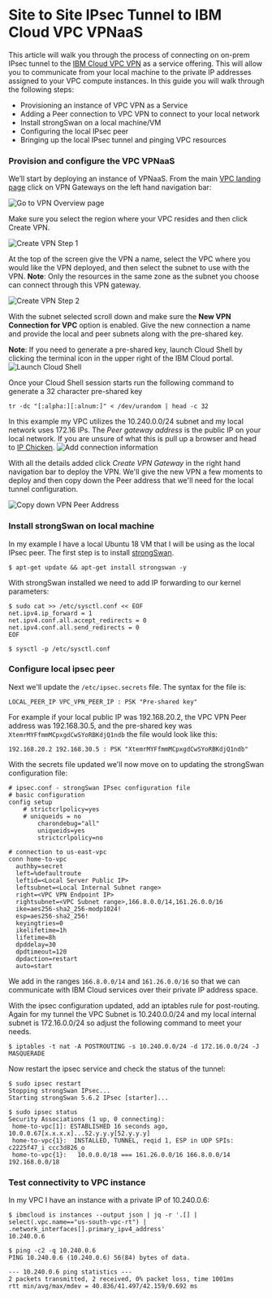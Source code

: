# Site to Site IPsec Tunnel to IBM Cloud VPC VPNaaS

This article will walk you through the process of connecting on on-prem IPsec tunnel to the [IBM Cloud VPC VPN]() as a service offering. This will allow you to communicate from your local machine to the private IP addresses assigned to your VPC compute instances. In this guide you will walk through the following steps: 

 - Provisioning an instance of  VPC VPN as a Service 
 - Adding a Peer connection to VPC VPN to connect to your local network
 - Install strongSwan on a local machine/VM
 - Configuring the local IPsec peer
 - Bringing up the local IPsec tunnel and pinging VPC resources

### Provision and configure the VPC VPNaaS
We’ll start by deploying an instance of VPNaaS. From the main [VPC landing page](https://cloud.ibm.com/vpc-ext/overview) click on VPN Gateways on the left hand navigation bar:

![Go to VPN Overview page](https://dsc.cloud/quickshare/vpc-vpn-gateway.png)

Make sure you select the region where your VPC resides and then click Create VPN. 

![Create VPN Step 1](https://dsc.cloud/quickshare/create-vpn-step1.png)

At the top of the screen give the VPN a name, select the VPC where you would like the VPN deployed, and then select the subnet to use with the VPN. **Note**: Only the resources in the same zone as the subnet you choose can connect through this VPN gateway.

![Create VPN Step 2](https://dsc.cloud/quickshare/vpn-gateway-name.png)

With the subnet selected scroll down and make sure the **New VPN Connection for VPC** option is enabled. Give the new connection a name and provide the local and peer subnets along with the pre-shared key. 

**Note**: If you need to generate a pre-shared key, launch Cloud Shell by clicking the terminal icon in the upper right of the IBM Cloud portal. 
![Launch Cloud Shell](https://dsc.cloud/quickshare/Shared-Image-2020-09-23-09-26-23.png)

Once your Cloud Shell session starts run the following command to generate a 32 character pre-shared key 

```shell
tr -dc "[:alpha:][:alnum:]" < /dev/urandom | head -c 32
```

 In this example my VPC utilizes the 10.240.0.0/24 subnet and my local network uses 172.16 IPs. The *Peer gateway address* is the public IP on your local network. If you are unsure of what this is pull up a browser and head to [IP Chicken](https://www.ipchicken.com/). 
![Add connection information](https://dsc.cloud/quickshare/add-vpn-connection.png)

With all the details added click *Create VPN Gateway* in the right hand navigation bar to deploy the VPN.  We'll give the new VPN a few moments to deploy and then copy down the Peer address that we'll need for the local tunnel configuration. 

![Copy down VPN Peer Address](https://dsc.cloud/quickshare/vpc-vpn-peer-address.png)


### Install strongSwan on local machine
In my example I have a local Ubuntu 18 VM that I will be using as the local IPsec peer. The first step is to install [strongSwan](https://www.strongswan.org/). 

```shell 
$ apt-get update && apt-get install strongswan -y 
```

With strongSwan installed we need to add IP forwarding to our kernel parameters:

```shell
$ sudo cat >> /etc/sysctl.conf << EOF
net.ipv4.ip_forward = 1 
net.ipv4.conf.all.accept_redirects = 0 
net.ipv4.conf.all.send_redirects = 0
EOF

$ sysctl -p /etc/sysctl.conf
```

### Configure local ipsec peer

Next we'll update the `/etc/ipsec.secrets` file. The syntax for the file is:

```
LOCAL_PEER_IP VPC_VPN_PEER_IP : PSK "Pre-shared key"
```

For example if your local public IP was 192.168.20.2, the VPC VPN Peer address was 192.168.30.5, and the pre-shared key was `XtemrMYFfmmMCpxgdCwSYoRBKdjQ1ndb` the file would look like this:

```
192.168.20.2 192.168.30.5 : PSK "XtemrMYFfmmMCpxgdCwSYoRBKdjQ1ndb"
```

With the secrets file updated we'll now move on to updating the strongSwan configuration file:

```
# ipsec.conf - strongSwan IPsec configuration file
# basic configuration
config setup
    # strictcrlpolicy=yes
    # uniqueids = no
        charondebug="all"
        uniqueids=yes
        strictcrlpolicy=no

# connection to us-east-vpc
conn home-to-vpc
  authby=secret
  left=%defaultroute
  leftid=<Local Server Public IP>
  leftsubnet=<Local Internal Subnet range>
  right=<VPC VPN Endpoint IP>
  rightsubnet=<VPC Subnet range>,166.8.0.0/14,161.26.0.0/16
  ike=aes256-sha2_256-modp1024!
  esp=aes256-sha2_256!
  keyingtries=0
  ikelifetime=1h
  lifetime=8h
  dpddelay=30
  dpdtimeout=120
  dpdaction=restart
  auto=start
```

We add in the ranges `166.8.0.0/14` and `161.26.0.0/16` so that we can communicate with IBM Cloud services over their private IP address space.

With the ipsec configuration updated, add an iptables rule for post-routing. Again for my tunnel the VPC Subnet is 10.240.0.0/24 and my local internal subnet is 172.16.0.0/24 so adjust the following command to meet your needs.

```
$ iptables -t nat -A POSTROUTING -s 10.240.0.0/24 -d 172.16.0.0/24 -J MASQUERADE
```

Now restart the ipsec service and check the status of the tunnel:

```
$ sudo ipsec restart
Stopping strongSwan IPsec...
Starting strongSwan 5.6.2 IPsec [starter]...

$ sudo ipsec status
Security Associations (1 up, 0 connecting):
 home-to-vpc[1]: ESTABLISHED 16 seconds ago, 10.0.0.67[x.x.x.x]...52.y.y.y[52.y.y.y]
 home-to-vpc{1}:  INSTALLED, TUNNEL, reqid 1, ESP in UDP SPIs: c2225f47_i ccc3d826_o
 home-to-vpc{1}:   10.0.0.0/18 === 161.26.0.0/16 166.8.0.0/14 192.168.0.0/18
```

### Test connectivity to VPC instance
In my VPC I have an instance with a private IP of 10.240.0.6:

```
$ ibmcloud is instances --output json | jq -r '.[] | select(.vpc.name=="us-south-vpc-rt") | .network_interfaces[].primary_ipv4_address'
10.240.0.6

$ ping -c2 -q 10.240.0.6
PING 10.240.0.6 (10.240.0.6) 56(84) bytes of data.

--- 10.240.0.6 ping statistics ---
2 packets transmitted, 2 received, 0% packet loss, time 1001ms
rtt min/avg/max/mdev = 40.836/41.497/42.159/0.692 ms
```

